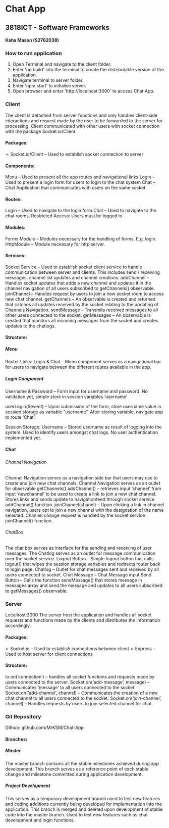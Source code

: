 # Chat App

## 3818ICT - Software Frameworks

#### Kaha Mason (S2762038)

### How to run application
1. Open Terminal and navigate to the client folder.
2. Enter 'ng build' into the terminal to create the distributable version of the application.
3. Navigate terminal to server folder.
4. Enter 'npm start' to initialise server.
5. Open browser and enter 'http://localhost:3000' to access Chat App.

### Client
The client is detached from server functions and only handles client-side interactions and request made by the user to be forwarded to the server for processing. Client communicated with other users with socket connection with the package Socket.io/Client.

#### Packages:
➢ Socket.io/Client – Used to establish socket connection to server

#### Components:
Menu – Used to present all the app routes and navigational links
Login – Used to present a login form for users to login to the chat system
Chat – Chat Application that communicates with users on the same socket

#### Routes:
Login – Used to navigate to the login form
Chat – Used to navigate to the chat rooms. Restricted Access: Users must be logged in

#### Modules:
Forms Module – Modules necessary for the handling of forms. E.g. login.
HttpModule – Module necessary for http server.

#### Services:
Socket Service – Used to establish socket client service to handle communication between server and clients. This includes send / receiving messages, channel list updates and channel creations.
addChannel – Handles socket updates that adds a new channel and updates it in the channel navigation of all users subscribed to getChannels() observable.
joinChannel – Handles request by users to join a new socket room to access new chat channel.
getChannels – An observable is created and returned that catches all updates received by the socket relating to the updating of Channels Navigation.
sendMessage – Transmits received messages to all other users connected to the socket.
getMessages – An observable is created that monitors all incoming messages from the socket and creates updates to the chatlogs.

#### Structure:

##### Menu
Router Links: Login & Chat – Menu component serves as a navigational bar for users to navigate between the different routes available in the app.

##### Login Component
Username & Password – Form input for username and password. No validation yet, simple store in session variables ‘username’

userLogin($event) – Upon submission of the form, store username value in session storage as variable “username”. After storing variable, navigate app to route ‘Chat’.

Session Storage: Username – Stored username as result of logging into the system. Used to identify users amongst chat logs. No user authentication implemented yet.

##### Chat

###### Channel Navigation
Channel Navigation serves as a navigation side bar that users may use to create and join new chat channels. Channel Navigation serves as an outlet for observable getChannels()
addChannel() – retrieves input ‘channel’ from input ‘newchannel’ to be used to create a link to join a new chat channel. Stores links and sends update to navigationfeed through socket service addChannel() function.
joinChannel(chanel) – Upon clicking a link in channel navigation, users opt to join a new channel with the designation of the name selected. Channel change request is handled by the socket service joinChannel() function.

###### ChatBox
The chat box serves as interface for the sending and receiving of user messages. The Chatlog serves as an outlet for message communication over the socket service.
Logout Button – Simple logout button that calls logout() that wipes the session storage variables and redirects router back to login page.
Chatlog – Outlet for chat messages sent and received by all users connected to socket.
Chat Message – Chat Message input
Send Button – Calls the function sendMessage() that stores message in messages array and send the message and updates to all users subscribed to getMessages() observable.

### Server
Localhost:3000
The server host the application and handles all socket requests and functions made by the clients and distributes the information accordingly.

#### Packages:
➢ Socket.io – Used to establish connections between client
➢ Express – Used to host server for client connections

#### Structure:
Io.on(‘connection’) – handles all socket functions and requests made by users connected to the server.
Socket.on(‘add-message’, message) – Communicates ‘message’ to all users connected to the socket.
Socket.on(‘add-channel’, channel) – Communicates the creation of a new chat channel to all users connected to the socket.
Socket.on(‘join-channel’, channel) – Handles requests by users to join selected channel for chat.

### Git Repository
Github: github.com/MrKSM/Chat-App

#### Branches:
##### Master
The master branch contains all the stable milestones achieved during app development. This branch serves as a reference point of each stable change and milestone committed during application development.

##### Project Development
This serves as a temporary development branch used to test new features and coding additions currently being developed for implementation into the application. This branch is merged and deleted upon development of stable code into the master branch. Used to test new features such as chat development and login functions.